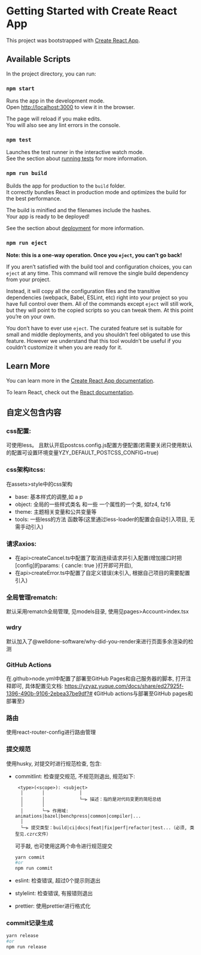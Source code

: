 # Getting Started with Create React App

This project was bootstrapped with [Create React App](https://github.com/facebook/create-react-app).

## Available Scripts

In the project directory, you can run:

### `npm start`

Runs the app in the development mode.\
Open [http://localhost:3000](http://localhost:3000) to view it in the browser.

The page will reload if you make edits.\
You will also see any lint errors in the console.

### `npm test`

Launches the test runner in the interactive watch mode.\
See the section about [running tests](https://facebook.github.io/create-react-app/docs/running-tests) for more information.

### `npm run build`

Builds the app for production to the `build` folder.\
It correctly bundles React in production mode and optimizes the build for the best performance.

The build is minified and the filenames include the hashes.\
Your app is ready to be deployed!

See the section about [deployment](https://facebook.github.io/create-react-app/docs/deployment) for more information.

### `npm run eject`

**Note: this is a one-way operation. Once you `eject`, you can’t go back!**

If you aren’t satisfied with the build tool and configuration choices, you can `eject` at any time. This command will remove the single build dependency from your project.

Instead, it will copy all the configuration files and the transitive dependencies (webpack, Babel, ESLint, etc) right into your project so you have full control over them. All of the commands except `eject` will still work, but they will point to the copied scripts so you can tweak them. At this point you’re on your own.

You don’t have to ever use `eject`. The curated feature set is suitable for small and middle deployments, and you shouldn’t feel obligated to use this feature. However we understand that this tool wouldn’t be useful if you couldn’t customize it when you are ready for it.

## Learn More

You can learn more in the [Create React App documentation](https://facebook.github.io/create-react-app/docs/getting-started).

To learn React, check out the [React documentation](https://reactjs.org/).


## 自定义包含内容

### css配置:
可使用less。
且默认开启postcss.config.js配置方便配置(若需要关闭只使用默认的配置可设置环境变量YZY_DEFAULT_POSTCSS_CONFIG=true)

### css架构itcss:
在assets>style中的css架构
+ base: 基本样式的调整,如 a p
+ object: 全局的一些样式类名 和一些 一个属性的一个类, 如fz4, fz16
+ theme: 主题相关变量和公共变量等
+ tools: 一些less的方法 函数等(这里通过less-loader的配置会自动引入项目, 无需手动引入)


### 请求axios:
+ 在api>createCancel.ts中配置了取消连续请求并引入配置(增加接口时把[config]的params: { cancle: true }打开即可开启), 
+ 在api>createError.ts中配置了自定义错误(未引入, 根据自己项目的需要配置引入)


### 全局管理rematch:
默认采用rematch全局管理, 见models目录, 使用见pages>Account>index.tsx

### wdry
默认加入了@welldone-software/why-did-you-render来进行页面多余渲染的检测

### GitHub Actions
在.github>node.yml中配置了部署至GitHub Pages和自己服务器的脚本, 打开注释即可, 具体配置见文档: https://yzyaz.yuque.com/docs/share/ed27925f-1396-490b-9106-2ebea37be9df?# 《GitHub actions与部署至GitHub pages和部署至》

### 路由
使用react-router-config进行路由管理

### 提交规范
使用husky, 对提交时进行规范检查, 包含: 
+ commitlint: 检查提交规范, 不规范则退出, 规范如下:

  ```text
   <type>(<scope>): <subject>
    │       │             │
    │       │             └─⫸ 描述：指的是对代码变更的简短总结
    │       │
    │       └─⫸ 作用域: animations|bazel|benchpress|common|compiler|...
    │
    └─⫸ 提交类型：build|ci|docs|feat|fix|perf|refactor|test...（必须, 类型见.czrc文件）
  ```

  可手敲, 也可使用这两个命令进行规范提交

  ```sh
  yarn commit
  #or
  npm run commit
  ```
  
+ eslint: 检查错误, 超过0个提示则退出
+ stylelint: 检查错误, 有报错则退出
+ prettier: 使用prettier进行格式化


### commit记录生成
```sh
yarn release
#or
npm run release
```
